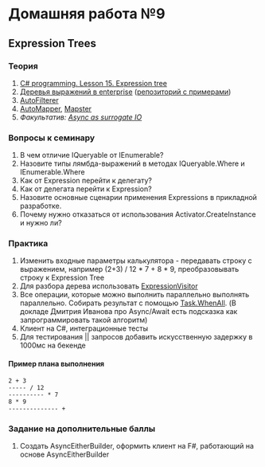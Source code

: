 # Домашняя работа №9 

## Expression Trees

### Теория
1. [C# programming. Lesson 15. Expression tree](https://www.youtube.com/watch?v=a9L22U4XWN0&ab_channel=%D0%9F%D1%80%D0%BE%D0%B3%D1%80%D0%B0%D0%BC%D0%BC%D0%B8%D1%80%D0%BE%D0%B2%D0%B0%D0%BD%D0%B8%D0%B5-%D1%8D%D1%82%D0%BE%D0%BF%D1%80%D0%BE%D1%81%D1%82%D0%BE)
2. [Деревья выражений в enterprise](https://habr.com/ru/company/jugru/blog/423891/) ([репозиторий с примерами](https://github.com/max-arshinov/Beyond-LINQ-Using-Expression-Trees-in-.NET))
3. [AutoFilterer](https://github.com/enisn/AutoFilterer)
4. [AutoMapper](https://automapper.org/), [Mapster](https://github.com/MapsterMapper/Mapster)
5. *Факультатив:* [*Async as surrogate IO*](https://blog.ploeh.dk/2016/04/11/async-as-surrogate-io/)

### Вопросы к семинару
 1. В чем отличие IQueryable<T> от IEnumerable<T>?
 2. Назовите типы лямбда-выражений в методах IQueryable.Where и IEnumerable.Where
 3. Как от Expression перейти к делегату?
 4. Как от делегата перейти к Expression?
 5. Назовите основные сценарии применения Expressions в прикладной разработке.
 6. Почему нужно отказаться от использования Activator.CreateInstance и нужно ли?
 
### Практика
 1. Изменить входные параметры калькулятора - передавать строку с выражением, например (2+3) / 12 * 7 + 8 * 9, преобразовывать строку к Expression Tree
 2. Для разбора дерева использовать [ExpressionVisitor](https://docs.microsoft.com/en-us/dotnet/api/system.linq.expressions.expressionvisitor?view=netcore-3.1)
 3. Все операции, которые можно выполнить параллельно выполнять параллельно. Собирать результат с помощью [Task.WhenAll](https://docs.microsoft.com/en-us/dotnet/api/system.threading.tasks.task.whenall?view=netcore-3.1). (В докладе Дмитрия Иванова про Async/Await есть подсказка как запрограммировать такой алгоритм)
 4. Клиент на C#, интеграционные тесты
 5. Для тестирования || запросов добавить искусственную задержку в 1000мс на бекенде
 #### Пример плана выполнения
    2 + 3  
    ----- / 12  
    ---------- * 7  
    8 * 9  
    -------------- +
### Задание на дополнительные баллы
1.  Создать AsyncEitherBuilder, оформить клиент на F#, работающий на основе AsyncEitherBuilder